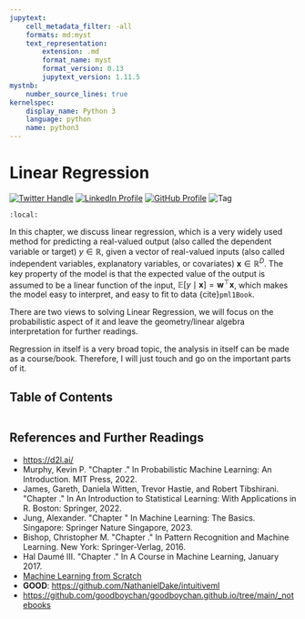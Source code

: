 ```yaml
---
jupytext:
    cell_metadata_filter: -all
    formats: md:myst
    text_representation:
        extension: .md
        format_name: myst
        format_version: 0.13
        jupytext_version: 1.11.5
mystnb:
    number_source_lines: true
kernelspec:
    display_name: Python 3
    language: python
    name: python3
---
```


# Linear Regression

[![Twitter Handle](https://img.shields.io/badge/Twitter-@gaohongnan-blue?style=social&logo=twitter)](https://twitter.com/gaohongnan)
[![LinkedIn Profile](https://img.shields.io/badge/@gaohongnan-blue?style=social&logo=linkedin)](https://linkedin.com/in/gao-hongnan)
[![GitHub Profile](https://img.shields.io/badge/GitHub-gao--hongnan-lightgrey?style=social&logo=github)](https://github.com/gao-hongnan)
![Tag](https://img.shields.io/badge/Tag-Organized_Chaos-orange)

```{contents}
:local:
```

In this chapter, we discuss linear regression, which is a very widely used
method for predicting a real-valued output (also called the dependent variable
or target) $y \in \mathbb{R}$, given a vector of real-valued inputs (also called
independent variables, explanatory variables, or covariates)
$\boldsymbol{x} \in \mathbb{R}^D$. The key property of the model is that the
expected value of the output is assumed to be a linear function of the input,
$\mathbb{E}[y \mid \boldsymbol{x}]=\boldsymbol{w}^{\top} \boldsymbol{x}$, which
makes the model easy to interpret, and easy to fit to data {cite}`pml1Book`.

There are two views to solving Linear Regression, we will focus on the
probabilistic aspect of it and leave the geometry/linear algebra interpretation
for further readings.

Regression in itself is a very broad topic, the analysis in itself can be made
as a course/book. Therefore, I will just touch and go on the important parts of
it.

## Table of Contents

```{tableofcontents}

```

## References and Further Readings

-   https://d2l.ai/
-   Murphy, Kevin P. "Chapter ." In Probabilistic Machine Learning: An
    Introduction. MIT Press, 2022.
-   James, Gareth, Daniela Witten, Trevor Hastie, and Robert Tibshirani.
    "Chapter ." In An Introduction to Statistical Learning: With Applications in
    R. Boston: Springer, 2022.
-   Jung, Alexander. "Chapter " In Machine Learning: The Basics. Singapore:
    Springer Nature Singapore, 2023.
-   Bishop, Christopher M. "Chapter ." In Pattern Recognition and Machine
    Learning. New York: Springer-Verlag, 2016.
-   Hal Daumé III. "Chapter ." In A Course in Machine Learning, January 2017.
-   [Machine Learning from Scratch](https://dafriedman97.github.io/mlbook/content/introduction.html)
-   **GOOD**: https://github.com/NathanielDake/intuitiveml
-   https://github.com/goodboychan/goodboychan.github.io/tree/main/_notebooks
